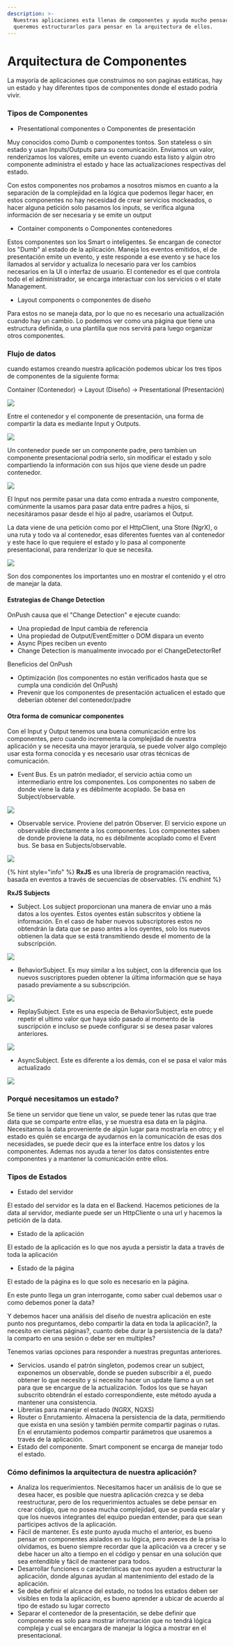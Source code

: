 ```yaml
---
description: >-
  Nuestras aplicaciones esta llenas de componentes y ayuda mucho pensar en como
  queremos estructurarlos para pensar en la arquitectura de ellos.
---
```


# Arquitectura de Componentes

La mayoría de aplicaciones que construimos no son paginas estáticas, hay un estado y hay diferentes tipos de componentes donde el estado podría vivir. 

### Tipos de Componentes

* Presentational componentes o Componentes de presentación

Muy conocidos como Dumb o componentes tontos. Son stateless o sin estado y usan Inputs/Outputs para su comunicación. Enviamos un valor, renderizamos los valores, emite un evento cuando esta listo y algún otro componente administra el estado y hace las actualizaciones respectivas del estado. 

Con estos componentes nos probamos a nosotros mismos en cuanto a la separación de la complejidad en la lógica que podemos llegar hacer, en estos componentes no hay necesidad de crear servicios mockeados, o hacer alguna petición solo pasamos los inputs, se verifica alguna información de ser necesaria y se emite un output

* Container components o Componentes contenedores

Estos componentes son los Smart o inteligentes. Se encargan de conector los "Dumb" al estado de la aplicación. Maneja los eventos emitidos, el de presentación emite un evento, y este  responde a ese evento y se hace los llamados al servidor y actualiza lo necesario para ver los cambios necesarios en la UI o interfaz de usuario. El contenedor es el que controla todo el el administrador, se encarga interactuar con los servicios o el state Management.

* Layout components o componentes de diseño

Para estos no se maneja data, por lo que no es necesario una actualización cuando hay un cambio. Lo podemos ver como una página que tiene una estructura definida, o una plantilla que nos servirá para luego organizar otros componentes.

### Flujo de datos

cuando estamos creando nuestra aplicación podemos ubicar los tres tipos de componentes de la siguiente forma:

Container \(Contenedor\)     -&gt;        Layout \(Diseño\)      -&gt;     Presentational \(Presentación\)

![](../../../.gitbook/assets/slidespng_mesa-de-trabajo-1-copia-2.png)

Entre el contenedor y el componente de presentación, una forma de compartir la data es mediante Input y Outputs.

![](../../../.gitbook/assets/slidespng_mesa-de-trabajo-1-copia-3.png)

Un contenedor puede ser un componente padre, pero tambien un componente presentacional podría serlo, sin modificar el estado y solo compartiendo la información con sus hijos que viene desde un padre contenedor.

![](../../../.gitbook/assets/slidespng_mesa-de-trabajo-1-copia-4.png)

El Input nos permite pasar una data como entrada a nuestro componente, comúnmente la usamos para pasar data entre padres a hijos, si necesitáramos pasar desde el hijo al padre, usaríamos el Output.

La data viene de una petición como por el HttpClient, una Store \(NgrX\), o una ruta y todo va al contenedor, esas diferentes fuentes van al contenedor y este hace lo que requiere el estado y lo pasa al componente presentacional, para renderizar lo que se necesita. 

![](../../../.gitbook/assets/slidespng_mesa-de-trabajo-1-copia-5.png)

Son dos componentes los importantes uno en mostrar el contenido y el otro de manejar la data.

#### Estrategias de Change Detection

OnPush causa que el "Change Detection" e ejecute cuando:

* Una propiedad de Input cambia de referencia
* Una propiedad de Output/EventEmitter o DOM dispara un evento
* Async Pipes reciben un evento
* Change Detection is manualmente invocado por el ChangeDetectorRef

Beneficios del OnPush

* Optimización \(los componentes no están verificados hasta que se cumpla una condición del OnPush\)
* Prevenir que los componentes de presentación actualicen el estado que deberían obtener del contenedor/padre

#### Otra forma de comunicar componentes

Con el Input y Output tenemos una buena comunicación entre los componentes, pero cuando incrementa la complejidad de nuestra aplicación y se necesita una mayor jerarquía, se puede volver algo complejo usar esta forma conocida y es necesario usar otras técnicas de comunicación.

* Event Bus. Es un patrón mediador, el servicio actúa como un intermediario entre los componentes. Los componentes no saben de donde viene la data y es débilmente acoplado. Se basa en Subject/observable.

![](../../../.gitbook/assets/slidespng_mesa-de-trabajo-1-copia-6.png)

* Observable service. Proviene del patrón Observer. El servicio expone un observable directamente a los componentes. Los componentes saben de donde proviene la data, no es débilmente acoplado como el Event bus. Se basa en Subjects/observable.

![](../../../.gitbook/assets/slidespng_mesa-de-trabajo-1-copia-7.png)

{% hint style="info" %}
**RxJS** es una librería de programación reactiva, basada en eventos a través de secuencias de observables.
{% endhint %}

**RxJS Subjects**

* Subject. Los subject proporcionan una manera de enviar uno a más datos a los oyentes. Estos oyentes están subscritos y obtiene la información. En el caso de haber nuevos subscriptores estos no obtendrán la data que se paso antes a los oyentes, solo los nuevos obtienen la data que se está transmitiendo desde el momento de la subscripción.

![](../../../.gitbook/assets/slides_mesa-de-trabajo-1-copia-8.png)

* BehaviorSubject. Es muy similar a los subject, con la diferencia que los nuevos suscriptores pueden obtener la última información que se haya pasado previamente a su subscripción. 

![](../../../.gitbook/assets/slides_mesa-de-trabajo-1-copia-9.png)

* ReplaySubject. Este es una especia de BehaviorSubject, este puede repetir el ultimo valor que haya sido pasado al momento de la suscripción e incluso se puede configurar si se desea pasar valores anteriores. 

![](../../../.gitbook/assets/slides_mesa-de-trabajo-1-copia-10.png)

* AsyncSubject. Este es diferente a los demás, con el se pasa el valor más actualizado

![](../../../.gitbook/assets/slides_mesa-de-trabajo-1-copia-11.png)

###  Porqué necesitamos un estado?

Se tiene un servidor que tiene un valor,  se puede tener las rutas que trae data que se comparte entre ellas, y se muestra esa data en la página. Necesitamos la data proveniente de algún lugar para mostrarla en otro; y el estado es quién se encarga de ayudarnos en la comunicación de esas dos necesidades, se puede decir que es la interface entre los datos y los componentes. Ademas nos ayuda a tener los datos consistentes entre componentes y a mantener la comunicación entre ellos.

###  Tipos de Estados

* Estado del servidor

El estado del servidor es la data en el Backend. Hacemos peticiones de la data  al servidor, mediante puede ser un HttpCliente o una url y hacemos la petición de la data. 

* Estado de la aplicación

El estado de la aplicación es lo que nos ayuda a persistir la data a través de toda la aplicación

* Estado de la página

El estado de la página es lo que solo es necesario en la página.

En este punto llega un gran interrogante, como saber cual debemos usar o como debemos poner la data?

Y debemos hacer una análisis del diseño de nuestra aplicación en este punto nos preguntamos, debo compartir la data en toda la aplicación?, la necesito en ciertas páginas?, cuanto debe durar la persistencia de la data? la comparto en una sesión o debe ser en multiples? 

Tenemos varias opciones para responder a nuestras preguntas anteriores.

* Servicios. usando el patrón singleton, podemos crear un subject, exponemos un observable, donde se pueden subscribir a él, puedo obtener lo que necesito y si necesito hacer un update llamo a un set para que se encargue de la actualización. Todos los que se hayan subscrito obtendrán el estado correspondiente, este método ayuda a mantener una consistencia.
* Librerías para manejar el estado  \(NGRX, NGXS\)
* Router o Enrutamiento. Almacena la persistencia de la data, permitiendo que exista en una sesión y también permite compartir paginas o rutas. En el enrutamiento podemos compartir parámetros que usaremos a través de la aplicación.
* Estado del componente. Smart component se encarga de manejar todo el estado.

### Cómo definimos la arquitectura de nuestra aplicación?

* Analiza los requerimientos. Necesitamos hacer un análisis de lo que se desea hacer, es posible que nuestra aplicación crezca y se deba reestructurar, pero de los requerimientos actuales se debe pensar en crear código, que no posea mucha complejidad, que se pueda escalar y que los nuevos integrantes del equipo puedan entender, para que sean participes activos de la aplicación.
* Fácil de mantener. Es este punto ayuda mucho el anterior, es bueno pensar en componentes aislados en su lógica, pero aveces de la prisa lo olvidamos, es bueno siempre recordar que la aplicación va a crecer y se debe hacer un alto a tiempo en el código y pensar en una solución que sea entendible y fácil de mantener para todos.
* Desarrollar funciones o características que  nos ayuden a estructurar la aplicación, donde algunas ayudan al mantenimiento del estado de la aplicación.
* Se debe definir el alcance del estado, no todos los estados deben ser visibles en toda la aplicación, es bueno aprender a ubicar de acuerdo al tipo de estado su lugar correcto
* Separar el contenedor de la presentación, se debe definir que componente es solo para mostrar información que no tendrá lógica compleja y cual se encargara de manejar la lógica a mostrar en el presentacional.













